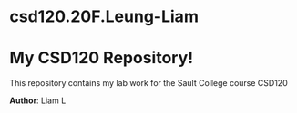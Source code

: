 # csd120.20F.Leung-Liam

# My CSD120 Repository!

 This repository contains my lab work for the Sault College course CSD120 

 **Author**: Liam L